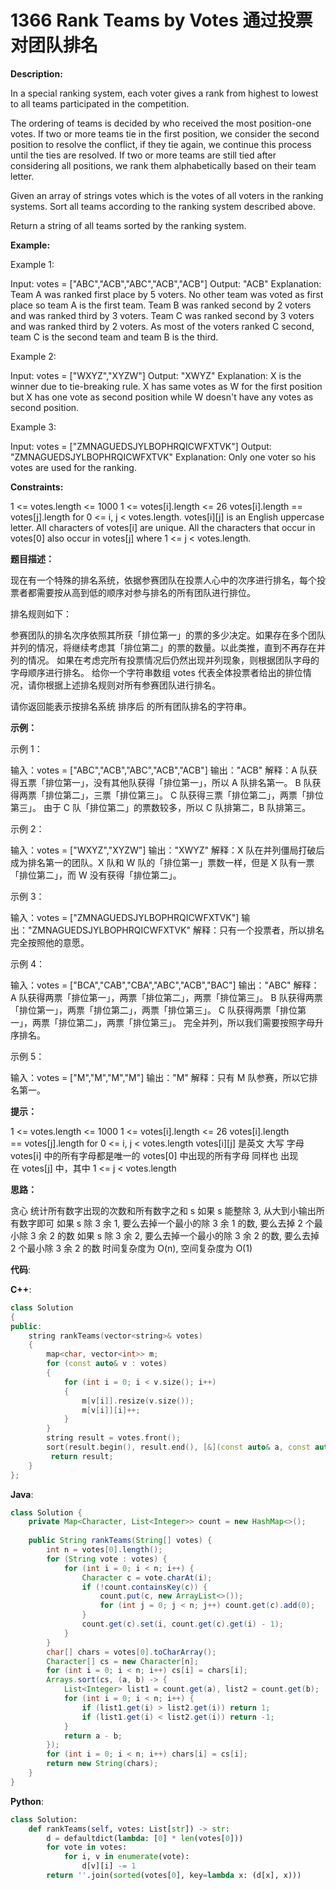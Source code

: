 # 1366 Rank Teams by Votes 通过投票对团队排名

__Description:__

In a special ranking system, each voter gives a rank from highest to lowest to all teams participated in the competition.

The ordering of teams is decided by who received the most position-one votes. If two or more teams tie in the first position, we consider the second position to resolve the conflict, if they tie again, we continue this process until the ties are resolved. If two or more teams are still tied after considering all positions, we rank them alphabetically based on their team letter.

Given an array of strings votes which is the votes of all voters in the ranking systems. Sort all teams according to the ranking system described above.

Return a string of all teams sorted by the ranking system.

__Example:__

Example 1:

Input: votes = ["ABC","ACB","ABC","ACB","ACB"]
Output: "ACB"
Explanation: Team A was ranked first place by 5 voters. No other team was voted as first place so team A is the first team.
Team B was ranked second by 2 voters and was ranked third by 3 voters.
Team C was ranked second by 3 voters and was ranked third by 2 voters.
As most of the voters ranked C second, team C is the second team and team B is the third.

Example 2:

Input: votes = ["WXYZ","XYZW"]
Output: "XWYZ"
Explanation: X is the winner due to tie-breaking rule. X has same votes as W for the first position but X has one vote as second position while W doesn't have any votes as second position.

Example 3:

Input: votes = ["ZMNAGUEDSJYLBOPHRQICWFXTVK"]
Output: "ZMNAGUEDSJYLBOPHRQICWFXTVK"
Explanation: Only one voter so his votes are used for the ranking.

__Constraints:__

1 <= votes.length <= 1000
1 <= votes[i].length <= 26
votes[i].length == votes[j].length for 0 <= i, j < votes.length.
votes\[i][j] is an English uppercase letter.
All characters of votes[i] are unique.
All the characters that occur in votes[0] also occur in votes[j] where 1 <= j < votes.length.

__题目描述：__

现在有一个特殊的排名系统，依据参赛团队在投票人心中的次序进行排名，每个投票者都需要按从高到低的顺序对参与排名的所有团队进行排位。

排名规则如下：

参赛团队的排名次序依照其所获「排位第一」的票的多少决定。如果存在多个团队并列的情况，将继续考虑其「排位第二」的票的数量。以此类推，直到不再存在并列的情况。
如果在考虑完所有投票情况后仍然出现并列现象，则根据团队字母的字母顺序进行排名。
给你一个字符串数组 votes 代表全体投票者给出的排位情况，请你根据上述排名规则对所有参赛团队进行排名。

请你返回能表示按排名系统 排序后 的所有团队排名的字符串。

__示例：__

示例 1：

输入：votes = ["ABC","ACB","ABC","ACB","ACB"]
输出："ACB"
解释：A 队获得五票「排位第一」，没有其他队获得「排位第一」，所以 A 队排名第一。
B 队获得两票「排位第二」，三票「排位第三」。
C 队获得三票「排位第二」，两票「排位第三」。
由于 C 队「排位第二」的票数较多，所以 C 队排第二，B 队排第三。

示例 2：

输入：votes = ["WXYZ","XYZW"]
输出："XWYZ"
解释：X 队在并列僵局打破后成为排名第一的团队。X 队和 W 队的「排位第一」票数一样，但是 X 队有一票「排位第二」，而 W 没有获得「排位第二」。

示例 3：

输入：votes = ["ZMNAGUEDSJYLBOPHRQICWFXTVK"]
输出："ZMNAGUEDSJYLBOPHRQICWFXTVK"
解释：只有一个投票者，所以排名完全按照他的意愿。

示例 4：

输入：votes = ["BCA","CAB","CBA","ABC","ACB","BAC"]
输出："ABC"
解释：
A 队获得两票「排位第一」，两票「排位第二」，两票「排位第三」。
B 队获得两票「排位第一」，两票「排位第二」，两票「排位第三」。
C 队获得两票「排位第一」，两票「排位第二」，两票「排位第三」。
完全并列，所以我们需要按照字母升序排名。

示例 5：

输入：votes = ["M","M","M","M"]
输出："M"
解释：只有 M 队参赛，所以它排名第一。

__提示：__

1 <= votes.length <= 1000
1 <= votes[i].length <= 26
votes[i].length == votes[j].length for 0 <= i, j < votes.length
votes\[i][j] 是英文 大写 字母
votes[i] 中的所有字母都是唯一的
votes[0] 中出现的所有字母 同样也 出现在 votes[j] 中，其中 1 <= j < votes.length

__思路：__

贪心
统计所有数字出现的次数和所有数字之和 s
如果 s 能整除 3, 从大到小输出所有数字即可
如果 s 除 3 余 1, 要么去掉一个最小的除 3 余 1 的数, 要么去掉 2 个最小除 3 余 2 的数
如果 s 除 3 余 2, 要么去掉一个最小的除 3 余 2 的数, 要么去掉 2 个最小除 3 余 2 的数
时间复杂度为 O(n), 空间复杂度为 O(1)

__代码__:

__C++__:

```C++
class Solution 
{
public:
    string rankTeams(vector<string>& votes) 
    {
        map<char, vector<int>> m;
        for (const auto& v : votes)
        {
            for (int i = 0; i < v.size(); i++)
            {
                m[v[i]].resize(v.size());
                m[v[i]][i]++;
            }      
        }
        string result = votes.front();
        sort(result.begin(), result.end(), [&](const auto& a, const auto& b) { return m[a] > m[b] or m[a] == m[b] and a < b; });
         return result;  
    }
};
```

__Java__:

```Java
class Solution {
    private Map<Character, List<Integer>> count = new HashMap<>();
    
    public String rankTeams(String[] votes) {
        int n = votes[0].length();
        for (String vote : votes) {
            for (int i = 0; i < n; i++) {
                Character c = vote.charAt(i);
                if (!count.containsKey(c)) {
                    count.put(c, new ArrayList<>());
                    for (int j = 0; j < n; j++) count.get(c).add(0);
                }
                count.get(c).set(i, count.get(c).get(i) - 1);
            }
        }
        char[] chars = votes[0].toCharArray();
        Character[] cs = new Character[n];
        for (int i = 0; i < n; i++) cs[i] = chars[i];
        Arrays.sort(cs, (a, b) -> {
            List<Integer> list1 = count.get(a), list2 = count.get(b);
            for (int i = 0; i < n; i++) {
                if (list1.get(i) > list2.get(i)) return 1;
                if (list1.get(i) < list2.get(i)) return -1;
            }
            return a - b;
        });
        for (int i = 0; i < n; i++) chars[i] = cs[i];
        return new String(chars);
    }
}
```

__Python__:

```Python
class Solution:
    def rankTeams(self, votes: List[str]) -> str:
        d = defaultdict(lambda: [0] * len(votes[0]))
        for vote in votes:
            for i, v in enumerate(vote):
                d[v][i] -= 1
        return ''.join(sorted(votes[0], key=lambda x: (d[x], x)))
```
